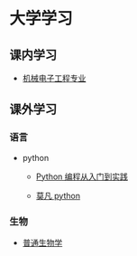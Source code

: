 # 大学学习

## 课内学习

- [机械电子工程专业](https://github.com/dzylikecode/SCUT-Electromechanical)

## 课外学习

### 语言

- python

  - [Python 编程从入门到实践](https://github.com/dzylikecode/Python_Tutorial)

  - [莫凡 python](https://github.com/dzylikecode/Python-Learning)

### 生物

- [普通生物学](https://github.com/dzylikecode/general-biology)
